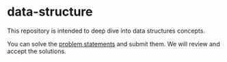 # data-structure

This repository is intended to deep dive into data structures concepts.

You can solve the [problem statements](./problem-statements/) and submit them. We will review and accept the solutions. 